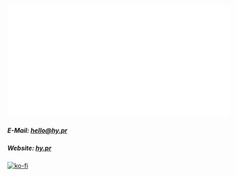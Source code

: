 <img src="test.svg"></img>
##### E-Mail: [hello@hy.pr](mailto:hello@hy.pr)
##### Website: [hy.pr](https://hy.pr)

<!-- Credit: https://github.com/anuraghazra/github-readme-stats --> 
<!-- ![GitHub Stats](https://github-readme-stats.vercel.app/api?username=HYP3RDRIVES&count_private=true&show_icons=true&theme=vue-dark&custom_title=HYP3RDRIVES) -->

[![ko-fi](https://ko-fi.com/img/githubbutton_sm.svg)](https://ko-fi.com/N4N8GGJO2)
